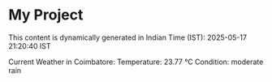 # My Project

This content is dynamically generated in Indian Time (IST): 2025-05-17 21:20:40 IST


Current Weather in Coimbatore:
Temperature: 23.77 °C
Condition: moderate rain

